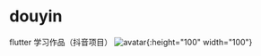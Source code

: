 # douyin
flutter 学习作品（抖音项目）
![avatar](https://toutiaobyte.oss-cn-beijing.aliyuncs.com/image/1.png?versionId=CAEQPxiBgIDi.7Oi0hciIDE1OWNlNjYxZjM2MTRhMmFiODU0NzQ3NWE2NTE3OWQ3){:height="100" width="100"}
